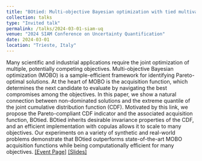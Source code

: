 ```yaml
---
title: "BOtied: Multi-objective Bayesian optimization with tied multivariate ranks"
collection: talks
type: "Invited talk"
permalink: /talks/2024-03-01-siam-uq
venue: "2024 SIAM Conference on Uncertainty Quantification"
date: 2024-03-01
location: "Trieste, Italy"
---
```


Many scientific and industrial applications require the joint optimization of multiple, potentially competing objectives. Multi-objective Bayesian optimization (MOBO) is a sample-efficient framework for identifying Pareto-optimal solutions. At the heart of MOBO is the acquisition function, which determines the next candidate to evaluate by navigating the best compromises among the objectives. In this paper, we show a natural connection between non-dominated solutions and the extreme quantile of the joint cumulative distribution function (CDF). Motivated by this link, we propose the Pareto-compliant CDF indicator and the associated acquisition function, BOtied. BOtied inherits desirable invariance properties of the CDF, and an efficient implementation with copulas allows it to scale to many objectives. Our experiments on a variety of synthetic and real-world problems demonstrate that BOtied outperforms state-of-the-art MOBO acquisition functions while being computationally efficient for many objectives. [[Event Page]](https://meetings.siam.org/speakdex.cfm?CONFCODE=uq24) [[Slides]](/files/botied_slides.pdf)


